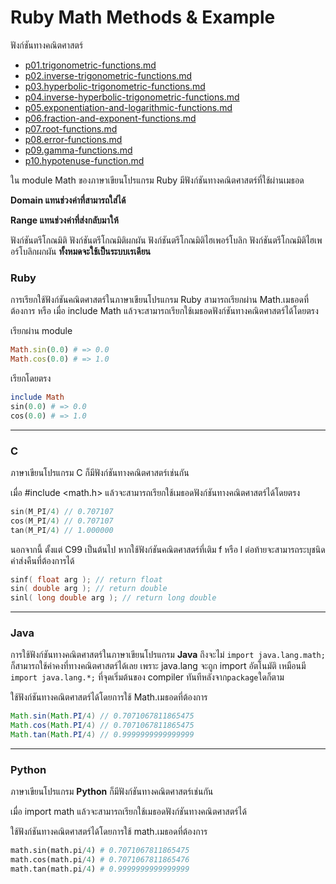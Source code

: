 # Ruby Math Methods & Example

ฟังก์ชันทางคณิตศาสตร์

* [p01.trigonometric-functions.md](p01.trigonometric-functions.md "mention")
* [p02.inverse-trigonometric-functions.md](p02.inverse-trigonometric-functions.md "mention")
* [p03.hyperbolic-trigonometric-functions.md](p03.hyperbolic-trigonometric-functions.md "mention")
* [p04.inverse-hyperbolic-trigonometric-functions.md](p04.inverse-hyperbolic-trigonometric-functions.md "mention")
* [p05.exponentiation-and-logarithmic-functions.md](p05.exponentiation-and-logarithmic-functions.md "mention")
* [p06.fraction-and-exponent-functions.md](p06.fraction-and-exponent-functions.md "mention")
* [p07.root-functions.md](p07.root-functions.md "mention")
* [p08.error-functions.md](p08.error-functions.md "mention")
* [p09.gamma-functions.md](p09.gamma-functions.md "mention")
* [p10.hypotenuse-function.md](p10.hypotenuse-function.md "mention")

ใน module Math ของภาษาเขียนโปรแกรม Ruby มีฟังก์ชันทางคณิตศาสตร์ที่ใช้ผ่านเมธอด

**Domain แทนช่วงค่าที่สามารถใส่ได้**

**Range แทนช่วงค่าที่ส่งกลับมาให้**

ฟังก์ชันตรีโกณมิติ ฟังก์ชันตรีโกณมิติผกผัน ฟังก์ชันตรีโกณมิติไฮเพอร์โบลิก ฟังก์ชันตรีโกณมิติไฮเพอร์โบลิกผกผัน **ทั้งหมดจะใช้เป็นระบบเรเดียน**

### Ruby

การเรียกใช้ฟังก์ชันคณิตศาสตร์ในภาษาเขียนโปรแกรม Ruby สามารถเรียกผ่าน Math.เมธอดที่ต้องการ หรือ เมื่อ include Math แล้วจะสามารถเรียกใช้เมธอดฟังก์ชันทางคณิตศาสตร์ได้โดยตรง

เรียกผ่าน module

```ruby
Math.sin(0.0) # => 0.0
Math.cos(0.0) # => 1.0
```

เรียกโดยตรง

```ruby
include Math
sin(0.0) # => 0.0
cos(0.0) # => 1.0
```

***

### C

ภาษาเขียนโปรแกรม C ก็มีฟังก์ชันทางคณิตศาสตร์เช่นกัน

เมื่อ #include \<math.h> แล้วจะสามารถเรียกใช้เมธอดฟังก์ชันทางคณิตศาสตร์ได้โดยตรง

```c
sin(M_PI/4) // 0.707107
cos(M_PI/4) // 0.707107
tan(M_PI/4) // 1.000000
```

นอกจากนี้ ตั้งแต่ C99 เป็นต้นไป หากใช้ฟังก์ชันคณิตศาสตร์ที่เติม f หรือ l ต่อท้ายจะสามารถระบุชนิดค่าส่งคืนที่ต้องการได้

```c
sinf( float arg ); // return float
sin( double arg ); // return double
sinl( long double arg ); // return long double
```

***

### Java

การใช้ฟังก์ชันทางคณิตศาสตร์ในภาษาเขียนโปรแกรม **Java** ถึงจะไม่ `import java.lang.math;` ก็สามารถใช้ค่าคงที่ทางคณิตศาสตร์ได้เลย เพราะ java.lang จะถูก import อัตโนมัติ เหมือนมี `import java.lang.*;` ที่จุดเริ่มต้นของ compiler ทันทีหลังจาก`package`ใดก็ตาม

ใช้ฟังก์ชันทางคณิตศาสตร์ได้โดยการใช้ Math.เมธอดที่ต้องการ

```java
Math.sin(Math.PI/4) // 0.7071067811865475
Math.cos(Math.PI/4) // 0.7071067811865475
Math.tan(Math.PI/4) // 0.9999999999999999 
```

***

### Python

ภาษาเขียนโปรแกรม **Python** ก็มีฟังก์ชันทางคณิตศาสตร์เช่นกัน

เมื่อ import math แล้วจะสามารถเรียกใช้เมธอดฟังก์ชันทางคณิตศาสตร์ได้

ใช้ฟังก์ชันทางคณิตศาสตร์ได้โดยการใช้ math.เมธอดที่ต้องการ

```python
math.sin(math.pi/4) # 0.7071067811865475
math.cos(math.pi/4) # 0.7071067811865476
math.tan(math.pi/4) # 0.9999999999999999 
```
